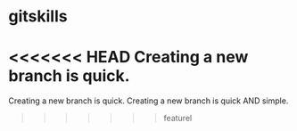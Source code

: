 # gitskills
<<<<<<< HEAD
Creating a new branch is quick.
=======
Creating a new branch is quick.
Creating a new branch is quick AND simple.
>>>>>>> featurel
